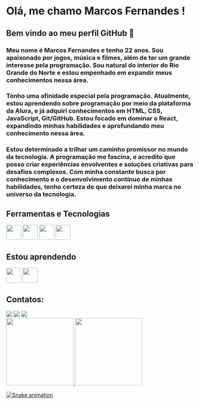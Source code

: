 # Olá, me chamo Marcos Fernandes ! 
## Bem vindo ao meu perfil GitHub 👋
### Meu nome é Marcos Fernandes e tenho 22 anos. Sou apaixonado por jogos, música e filmes, além de ter um grande interesse pela programação. Sou natural do interior do Rio Grande do Norte e estou empenhado em expandir meus conhecimentos nessa área.

### Tenho uma afinidade especial pela programação. Atualmente, estou aprendendo sobre programação por meio da plataforma da Alura, e já adquiri conhecimentos em HTML, CSS, JavaScript, Git/GitHub. Estou focado em dominar o React, expandindo minhas habilidades e aprofundando meu conhecimento nessa área.

### Estou determinado a trilhar um caminho promissor no mundo da tecnologia. A programação me fascina, e acredito que posso criar experiências envolventes e soluções criativas para desafios complexos. Com minha constante busca por conhecimento e o desenvolvimento contínuo de minhas habilidades, tenho certeza de que deixarei minha marca no universo da tecnologia.

## Ferramentas e Tecnologias

<img src="https://cdn.jsdelivr.net/gh/devicons/devicon/icons/html5/html5-original.svg" width= "40" height= "40"/> <img src="https://cdn.jsdelivr.net/gh/devicons/devicon/icons/css3/css3-original.svg" width= "40" height= "40"/> <img src="https://cdn.jsdelivr.net/gh/devicons/devicon/icons/git/git-original.svg" width="40" height="40"/> <img src="https://cdn.jsdelivr.net/gh/devicons/devicon/icons/javascript/javascript-plain.svg" width="40" height="40"/>

## Estou aprendendo

<img src="https://cdn.jsdelivr.net/gh/devicons/devicon/icons/react/react-original.svg" width= "40" height= "40"/> <img src="https://cdn.jsdelivr.net/gh/devicons/devicon/icons/nextjs/nextjs-original.svg" width= "40" height= "40"/>

## Contatos:

<div>
<a href="https://www.instagram.com/marc0s_v1ni/" target="_blank"><img src="https://img.shields.io/badge/-Instagram-%23E4405F?style=for-the-badge&logo=instagram&logoColor=white" target="_blank"></a>
<a href = "mailto:marcosvini1979.mv@gmail.com"><img src="https://img.shields.io/badge/Gmail-D14836?style=for-the-badge&logo=gmail&logoColor=white" target="_blank"></a>
<a href="https://www.linkedin.com/in/marcos-vinicius-11b553268/" target="_blank"><img src="https://img.shields.io/badge/-LinkedIn-%230077B5?style=for-the-badge&logo=linkedin&logoColor=white" target="_blank"></a>   
</div>

<div>
<a href="https://github.com/marc0sfernandes">
<img height="180em" src="https://github-readme-stats.vercel.app/api/top-langs/?username=marc0sfernandesi&layout=compact&langs_count=7&theme=dracula"/>
<img height="180em" src="https://github-readme-stats.vercel.app/api?username=marc0sfernandes&show_icons=true&theme=dracula&include_all_commits=true&count_private=true"/>
</div>

![Snake animation](https://github.com//marc0sfernandes//marc0sfernandes/blob/output/github-contribution-grid-snake.svg)
          

          
        


